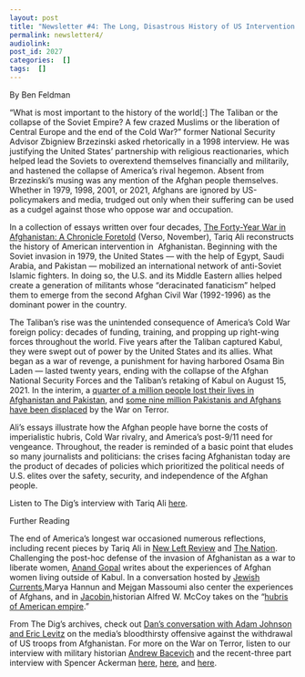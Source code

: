 ```yaml
---
layout: post
title: "Newsletter #4: The Long, Disastrous History of US Intervention in Afghanistan, with Tariq Ali"
permalink: newsletter4/
audiolink: 
post_id: 2027
categories:  []
tags:  []
---
```



By Ben Feldman

“What is most important to the history of the world[:] The Taliban or the collapse of the Soviet Empire? A few crazed Muslims or the liberation of Central Europe and the end of the Cold War?” former National Security Advisor Zbigniew Brzezinski asked rhetorically in a 1998 interview. He was justifying the United States’ partnership with religious reactionaries, which helped lead the Soviets to overextend themselves financially and militarily, and hastened the collapse of America’s rival hegemon. Absent from Brzezinski’s musing was any mention of the Afghan people themselves. Whether in 1979, 1998, 2001, or 2021, Afghans are ignored by US-policymakers and media, trudged out only when their suffering can be used as a cudgel against those who oppose war and occupation.

In a collection of essays written over four decades, 
[The Forty-Year War in Afghanistan: A Chronicle Foretold](https://www.versobooks.com/books/3939-the-forty-year-war-in-afghanistan) (Verso, November), Tariq Ali reconstructs the history of American intervention in  Afghanistan. Beginning with the Soviet invasion in 1979, the United States — with the help of Egypt, Saudi Arabia, and Pakistan — mobilized an international network of anti-Soviet Islamic fighters. In doing so, the U.S. and its Middle Eastern allies helped create a generation of militants whose “deracinated fanaticism” helped them to emerge from the second Afghan Civil War (1992-1996) as the dominant power in the country.

The Taliban’s rise was the unintended consequence of America’s Cold War foreign policy: decades of funding, training, and propping up right-wing forces throughout the world. Five years after the Taliban captured Kabul, they were swept out of power by the United States and its allies. What began as a war of revenge, a punishment for having harbored Osama Bin Laden — lasted twenty years, ending with the collapse of the Afghan National Security Forces and the Taliban’s retaking of Kabul on August 15, 2021. In the interim, a 
[quarter of a million people lost their lives in Afghanistan and Pakistan](https://watson.brown.edu/costsofwar/figures/2021/WarDeathToll), and 
[some nine million Pakistanis and Afghans have been displaced](https://watson.brown.edu/costsofwar/files/cow/imce/papers/2020/Displacement_Vine%20et%20al_Costs%20of%20War%202020%2009%2008.pdf) by the War on Terror.

Ali’s essays illustrate how the Afghan people have borne the costs of imperialistic hubris, Cold War rivalry, and America’s post-9/11 need for vengeance. Throughout, the reader is reminded of a basic point that eludes so many journalists and politicians: the crises facing Afghanistan today are the product of decades of policies which prioritized the political needs of U.S. elites over the safety, security, and independence of the Afghan people.

Listen to
The Dig’s interview with Tariq Ali
[here](https://www.thedigradio.com/podcast/afghanistan-with-tariq-ali).

Further Reading

The end of America’s longest war occasioned numerous reflections, including recent pieces by Tariq Ali in 
[New Left Review](https://newleftreview.org/sidecar/posts/debacle-in-afghanistan) and 
[The Nation](https://www.thenation.com/article/world/9-11-war-terror/). Challenging the post-hoc defense of the invasion of Afghanistan as a war to liberate women, 
[Anand Gopal](https://www.newyorker.com/magazine/2021/09/13/the-other-afghan-women) writes about the experiences of Afghan women living outside of Kabul. In a conversation hosted by 
[Jewish Currents](https://jewishcurrents.org/no-one-wants-to-listen-to-the-afghan-people/),Marya Hannun and Mejgan Massoumi also center the experiences of Afghans, and in 
[Jacobin](https://jacobinmag.com/2021/05/biden-administration-afghanistan-war-withdrawl-opium-us-military),historian Alfred W. McCoy takes on the “[hubris of American empire](https://jacobinmag.com/2021/05/biden-administration-afghanistan-war-withdrawl-opium-us-military).”

From 
The Dig’s archives, check out 
[Dan’s conversation with Adam Johnson and Eric Levitz](https://www.thedigradio.com/podcast/the-media-war-w-adam-johnson-and-eric-levitz) on the media’s bloodthirsty offensive against the withdrawal of US troops from Afghanistan. For more on the War on Terror, listen to our interview with military historian 
[Andrew Bacevich](https://www.thedigradio.com/podcast/andrew-bacevich-this-is-the-war-that-never-ends) and the recent-three part interview with Spencer Ackerman 
[here](https://www.thedigradio.com/podcast/war-on-terror-w-spencer-ackerman-part-1), 
[here](https://www.thedigradio.com/podcast/war-on-terror-w-spencer-ackerman-part-2), and 
[here](https://www.thedigradio.com/podcast/war-on-terror-w-spencer-ackerman-part-3).

 
